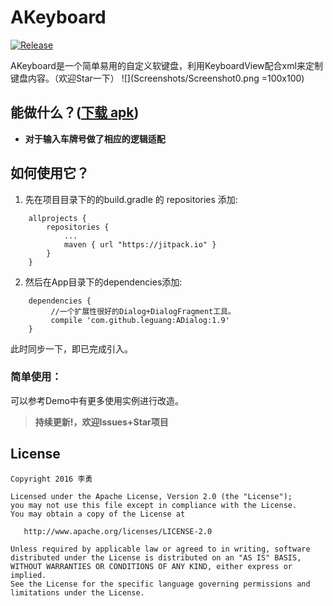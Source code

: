 # AKeyboard

[![Release](https://jitpack.io/v/leguang/ADialog.svg)](https://jitpack.io/#leguang/ADialog)

AKeyboard是一个简单易用的自定义软键盘，利用KeyboardView配合xml来定制键盘内容。（欢迎Star一下）
![](Screenshots/Screenshot0.png =100x100)

## 能做什么？([下载 apk](https://github.com/leguang/ADialog/blob/master/app-debug.apk))
- **对于输入车牌号做了相应的逻辑适配**

## 如何使用它？

1. 先在项目目录下的的build.gradle 的 repositories 添加:
```
	allprojects {
		repositories {
			...
			maven { url "https://jitpack.io" }
		}
	}
```

2. 然后在App目录下的dependencies添加:
```
	dependencies {
	     //一个扩展性很好的Dialog+DialogFragment工具。
   		 compile 'com.github.leguang:ADialog:1.9'
	}
```
此时同步一下，即已完成引入。

### 简单使用：

可以参考Demo中有更多使用实例进行改造。

>**持续更新!，欢迎Issues+Star项目**

## License

```
Copyright 2016 李勇

Licensed under the Apache License, Version 2.0 (the "License");
you may not use this file except in compliance with the License.
You may obtain a copy of the License at

   http://www.apache.org/licenses/LICENSE-2.0

Unless required by applicable law or agreed to in writing, software
distributed under the License is distributed on an "AS IS" BASIS,
WITHOUT WARRANTIES OR CONDITIONS OF ANY KIND, either express or implied.
See the License for the specific language governing permissions and
limitations under the License.

```

